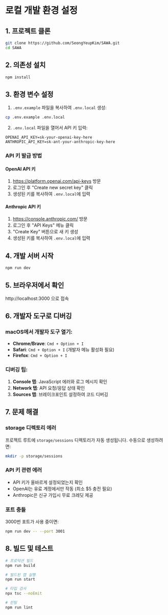 # 로컬 개발 환경 설정

## 1. 프로젝트 클론

```bash
git clone https://github.com/SeongYeupKim/SAWA.git
cd SAWA
```

## 2. 의존성 설치

```bash
npm install
```

## 3. 환경 변수 설정

1. `.env.example` 파일을 복사하여 `.env.local` 생성:
```bash
cp .env.example .env.local
```

2. `.env.local` 파일을 열어서 API 키 입력:
```
OPENAI_API_KEY=sk-your-openai-key-here
ANTHROPIC_API_KEY=sk-ant-your-anthropic-key-here
```

### API 키 발급 방법

#### OpenAI API 키
1. https://platform.openai.com/api-keys 방문
2. 로그인 후 "Create new secret key" 클릭
3. 생성된 키를 복사하여 `.env.local`에 입력

#### Anthropic API 키
1. https://console.anthropic.com/ 방문
2. 로그인 후 "API Keys" 메뉴 클릭
3. "Create Key" 버튼으로 새 키 생성
4. 생성된 키를 복사하여 `.env.local`에 입력

## 4. 개발 서버 시작

```bash
npm run dev
```

## 5. 브라우저에서 확인

http://localhost:3000 으로 접속

## 6. 개발자 도구로 디버깅

### macOS에서 개발자 도구 열기:
- **Chrome/Brave**: `Cmd + Option + I`
- **Safari**: `Cmd + Option + I` (개발자 메뉴 활성화 필요)
- **Firefox**: `Cmd + Option + I`

### 디버깅 팁:
1. **Console 탭**: JavaScript 에러와 로그 메시지 확인
2. **Network 탭**: API 요청/응답 상태 확인
3. **Sources 탭**: 브레이크포인트 설정하여 코드 디버깅

## 7. 문제 해결

### storage 디렉토리 에러
프로젝트 루트에 `storage/sessions` 디렉토리가 자동 생성됩니다.
수동으로 생성하려면:
```bash
mkdir -p storage/sessions
```

### API 키 관련 에러
- API 키가 올바르게 설정되었는지 확인
- OpenAI는 유료 계정에서만 작동 (최소 $5 충전 필요)
- Anthropic은 신규 가입시 무료 크레딧 제공

### 포트 충돌
3000번 포트가 사용 중이면:
```bash
npm run dev -- --port 3001
```

## 8. 빌드 및 테스트

```bash
# 프로덕션 빌드
npm run build

# 빌드된 앱 실행
npm run start

# 타입 검사
npx tsc --noEmit

# 린팅
npm run lint
```